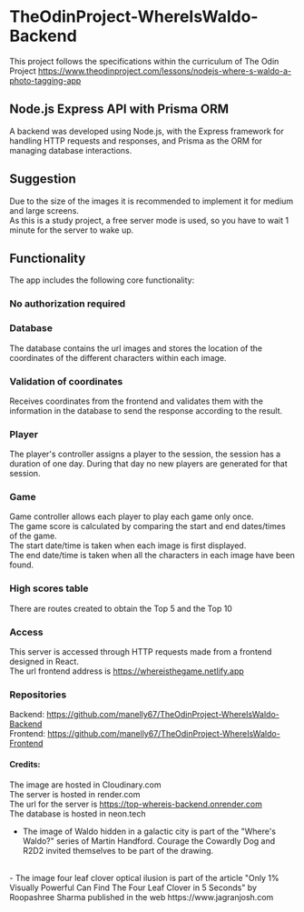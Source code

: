 # TheOdinProject-WhereIsWaldo-Backend

This project follows the specifications within the curriculum of The Odin Project 
https://www.theodinproject.com/lessons/nodejs-where-s-waldo-a-photo-tagging-app


Node.js Express API with Prisma ORM
-----------------------------------

A backend was developed using Node.js, with the Express framework for handling HTTP requests and responses, and Prisma as the ORM for managing database interactions.

Suggestion
----------
Due to the size of the images it is recommended to implement it for medium and large screens.
<br>
As this is a study project, a free server mode is used, so you have to wait 1 minute for the server to wake up.


Functionality
-------------
The app includes the following core functionality:

### No authorization required ###

### Database ###
The database contains the url images and stores the location of the coordinates of the different characters within each image.

### Validation of coordinates ###
Receives coordinates from the frontend and validates them with the information in the database to send the response according to the result.

### Player ###
The player's controller assigns a player to the session, the session has a duration of one day. During that day no new players are generated for that session.

### Game ###
Game controller allows each player to play each game only once.
<br>
The game score is calculated by comparing the start and end dates/times of the game.
<br>
The start date/time is taken when each image is first displayed.
<br>
The end date/time is taken when all the characters in each image have been found.

### High scores table ###
There are routes created to obtain the Top 5 and the Top 10

### Access ###

This server is accessed through HTTP requests made from a frontend designed in React.<br>
The url frontend address is https://whereisthegame.netlify.app

### Repositories ###
Backend: https://github.com/manelly67/TheOdinProject-WhereIsWaldo-Backend <br>
Frontend: https://github.com/manelly67/TheOdinProject-WhereIsWaldo-Frontend

#### Credits: ####
The image are hosted in Cloudinary.com
<br>
The server is hosted in render.com
<br>
The url for the server is https://top-whereis-backend.onrender.com
<br>
The database is hosted in neon.tech
<br>
- The image of Waldo hidden in a galactic city is part of the "Where's Waldo?" series of Martin Handford. Courage the Cowardly Dog and R2D2 invited themselves to be part of the drawing.
<br>
- The image four leaf clover optical ilusion is part of the article "Only 1% Visually Powerful Can Find The Four Leaf Clover in 5 Seconds" by Roopashree Sharma published in  the web https://www.jagranjosh.com 









